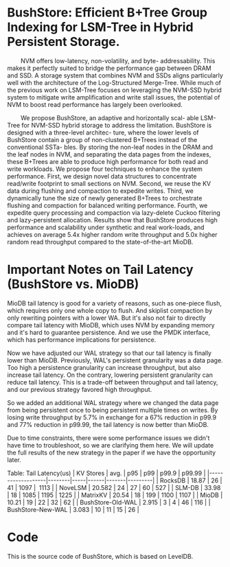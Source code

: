 # BushStore: Efficient B+Tree Group Indexing for LSM-Tree in Hybrid Persistent Storage.

&#160; &#160; &#160; &#160; NVM offers low-latency, non-volatility, and byte-
addressability. This makes it perfectly suited to bridge the
performance gap between DRAM and SSD. A storage system
that combines NVM and SSDs aligns particularly well with
the architecture of the Log-Structured Merge-Tree. While
much of the previous work on LSM-Tree focuses on leveraging
the NVM-SSD hybrid system to mitigate write amplification
and write stall issues, the potential of NVM to boost read
performance has largely been overlooked.

&#160; &#160; &#160; &#160; We propose BushStore, an adaptive and horizontally scal-
able LSM-Tree for NVM-SSD hybrid storage to address the
limitation. BushStore is designed with a three-level architec-
ture, where the lower levels of BushStore contain a group
of non-clustered B+Trees instead of the conventional SSTa-
bles. By storing the non-leaf nodes in the DRAM and the leaf
nodes in NVM, and separating the data pages from the indexes,
these B+Trees are able to produce high performance for both
read and write workloads. We propose four techniques to
enhance the system performance. First, we design novel data
structures to concentrate read/write footprint to small sections
on NVM. Second, we reuse the KV data during flushing and
compaction to expedite writes. Third, we dynamically tune
the size of newly generated B+Trees to orchestrate flushing
and compaction for balanced writing performance. Fourth,
we expedite query processing and compaction via lazy-delete
Cuckoo filtering and lazy-persistent allocation. Results show
that BushStore produces high performance and scalability
under synthetic and real work-loads, and achieves on average
5.4x higher random write throughput and 5.0x higher random
read throughput compared to the state-of-the-art MioDB.

# Important Notes on Tail Latency  (BushStore vs. MioDB) 


MioDB tail latency is good for a variety of reasons, such as one-piece flush, which requires only one whole copy to flush. And skiplist compaction by only rewriting pointers with a lower WA. But it's also not fair to directly compare tail latency with MioDB, which uses NVM by expanding memory and it's hard to guarantee persistence. And we use the PMDK interface, which has performance implications for persistence.

Now we have adjusted our WAL strategy so that our tail latency is finally lower than MioDB. Previously, WAL's persistent granularity was a data page. Too high a persistence granularity can increase throughput, but also increase tail latency. On the contrary, lowering persistent granularity can reduce tail latency. This is a trade-off between throughput and tail latency, and our previous strategy favored high throughput.

So we added an additional WAL strategy where we changed the data page from being persistent once to being persistent multiple times on writes. By losing write throughput by 5.7% in exchange for a 67% reduction in p99.9 and 77% reduction in p99.99, the tail latency is now better than MioDB.

Due to time constraints, there were some performance issues we didn't have time to troubleshoot, so we are clarifying them here. We will update the full results of the new strategy in the paper if we have the opportunity later.

Table: Tail Latency(us)
| KV Stores         | avg.   | p95 | p99  | p99.9 | p99.99  |
|-------------------|--------|-----|------|-------|---------|
| RocksDB           | 18.87  | 26  | 41   | 1097  |  1113   |
| NoveLSM           | 20.582 | 24  | 27   | 60    | 527     |
| SLM-DB            | 33.98  | 18  | 1085 | 1195  | 1225    |
| MatrixKV          | 20.54  | 18  | 199  | 1100  | 1107    |
| MioDB             | 10.21  | 19  | 22   | 32    | 62      |
| BushStore-Old-WAL | 2.915  | 3   | 4    | 46    | 116     |
| BushStore-New-WAL | 3.083  | 10  | 11   | 15    | 26      |



# Code
This is the source code of BushStore, which is based on LevelDB.